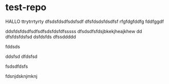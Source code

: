 # test-repo

HALLO
ttrytrrtyrty
dfsdsfdsdfsdsfsdf
dfsfdsdsfdsdfsf
rfgfdgfddfg
fddfggdf


ddsfdsfdsdfsdfsdfsdsfdsfdfsssss
dfsdsdfsfdsjbkekjheajkhew
dd
dfsfdsfdsfsd
dsfdsfds
dfssddddd

fddsds

ddsfsd
dfdsfsd


fsdsdfdsfs


fdsnjdsknjmknj
